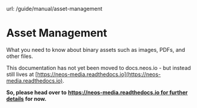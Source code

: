 url: /guide/manual/asset-management
# Asset Management

What you need to know about binary assets such as images, PDFs, and other files.

This documentation has not yet been moved to docs.neos.io - but instead still lives at [https://neos-media.readthedocs.io](https://neos-media.readthedocs.io).

**So, please head over to** [**https://neos-media.readthedocs.io for further details**](https://neos-media.readthedocs.io) **for now.**
